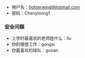 * 用户名：fighterwind@hotmail.com 
* 密码：Chenyiming1
### 安全问题 
* 上学时最喜欢的老师姓什么：liu 
* 你的理想工作：gongsi 
* 你最喜欢的球队：guoan